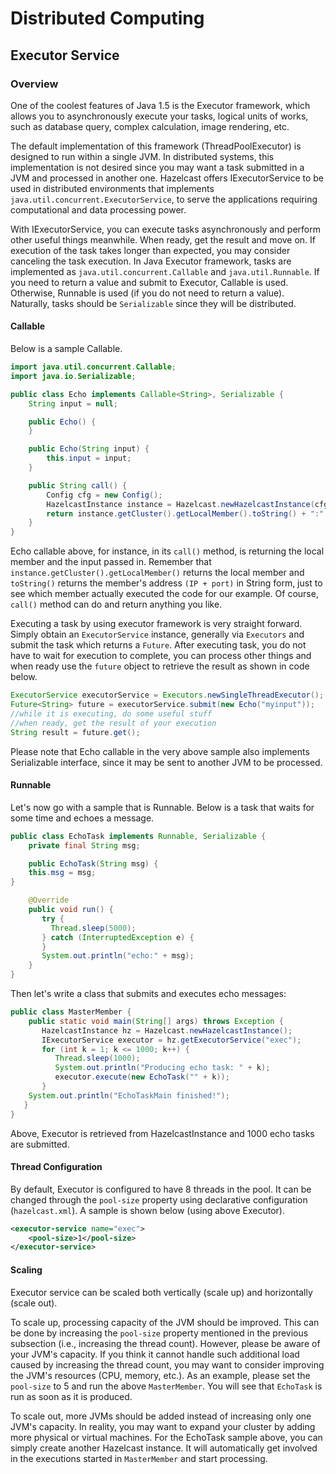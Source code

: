 
# Distributed Computing

## Executor Service

### Overview

One of the coolest features of Java 1.5 is the Executor framework, which allows you to asynchronously execute your tasks, logical units of works, such as database query, complex calculation, image rendering, etc.

The default implementation of this framework (ThreadPoolExecutor) is designed to run within a single JVM. In distributed systems, this implementation is not desired since you may want a task submitted in a JVM and processed in another one. Hazelcast offers IExecutorService to be used in distributed environments that implements `java.util.concurrent.ExecutorService`, to serve the applications requiring computational and data processing power.

With IExecutorService, you can execute tasks asynchronously and perform other useful things meanwhile. When ready, get the result and move on. If execution of the task takes longer than expected, you may consider canceling the task execution. In Java Executor framework, tasks are implemented as `java.util.concurrent.Callable` and `java.util.Runnable`. If you need to return a value and submit to Executor, Callable is used. Otherwise, Runnable is used (if you do not need to return a value). Naturally, tasks should be `Serializable` since they will be distributed.

#### Callable

Below is a sample Callable.

```java
import java.util.concurrent.Callable;
import java.io.Serializable;

public class Echo implements Callable<String>, Serializable {
    String input = null;

    public Echo() {
    }

    public Echo(String input) {
        this.input = input;
    }

    public String call() {
        Config cfg = new Config();
        HazelcastInstance instance = Hazelcast.newHazelcastInstance(cfg);
        return instance.getCluster().getLocalMember().toString() + ":" + input;
    }
}
```

Echo callable above, for instance, in its `call()` method, is returning the local member and the input passed in. Remember that `instance.getCluster().getLocalMember()` returns the local member and `toString()` returns the member's address `(IP + port)` in String form, just to see which member actually executed the code for our example. Of course, `call()` method can do and return anything you like.

Executing a task by using executor framework is very straight forward. Simply obtain an `ExecutorService` instance, generally via `Executors` and submit the task which returns a `Future`. After executing task, you do not have to wait for execution to complete, you can process other things and when ready use the `future` object to retrieve the result as shown in code below.

```java
ExecutorService executorService = Executors.newSingleThreadExecutor();
Future<String> future = executorService.submit(new Echo("myinput"));
//while it is executing, do some useful stuff
//when ready, get the result of your execution
String result = future.get();
```

Please note that Echo callable in the very above sample also implements Serializable interface, since it may be sent to another JVM to be processed.


#### Runnable

Let's now go with a sample that is Runnable. Below is a task that waits for some time and echoes a message.

```java
public class EchoTask implements Runnable, Serializable {
    private final String msg;

    public EchoTask(String msg) {
    this.msg = msg;
}

    @Override
    public void run() {
       try {
         Thread.sleep(5000);
       } catch (InterruptedException e) {
       }
       System.out.println("echo:" + msg);
    }
}
```

Then let's write a class that submits and executes echo messages:

```java
public class MasterMember {
    public static void main(String[] args) throws Exception {
       HazelcastInstance hz = Hazelcast.newHazelcastInstance();
       IExecutorService executor = hz.getExecutorService("exec");
       for (int k = 1; k <= 1000; k++) {
          Thread.sleep(1000);
          System.out.println("Producing echo task: " + k);
          executor.execute(new EchoTask("" + k));
       }
    System.out.println("EchoTaskMain finished!");
   }
}
```

Above, Executor is retrieved from HazelcastInstance and 1000 echo tasks are submitted.

#### Thread Configuration

By default, Executor is configured to have 8 threads in the pool. It can be changed through the `pool-size` property using declarative configuration (`hazelcast.xml`). A sample is shown below (using above Executor).

```xml
<executor-service name="exec">
    <pool-size>1</pool-size>
</executor-service>
```

#### Scaling


Executor service can be scaled both vertically (scale up) and horizontally (scale out).


To scale up, processing capacity of the JVM should be improved. This can be done by increasing the `pool-size` property mentioned in the previous subsection (i.e., increasing the thread count). However, please be aware of your JVM's capacity. If you think it cannot handle such additional load caused by increasing the thread count, you may want to consider improving the JVM's resources (CPU, memory, etc.). As an example, please set the `pool-size` to 5 and run the above `MasterMember`. You will see that `EchoTask` is run as soon as it is produced.


To scale out, more JVMs should be added instead of increasing only one JVM's capacity. In reality, you may want to expand your cluster by adding more physical or virtual machines. For the EchoTask sample above, you can simply create another Hazelcast instance. It will automatically get involved in the executions started in `MasterMember` and start processing.
